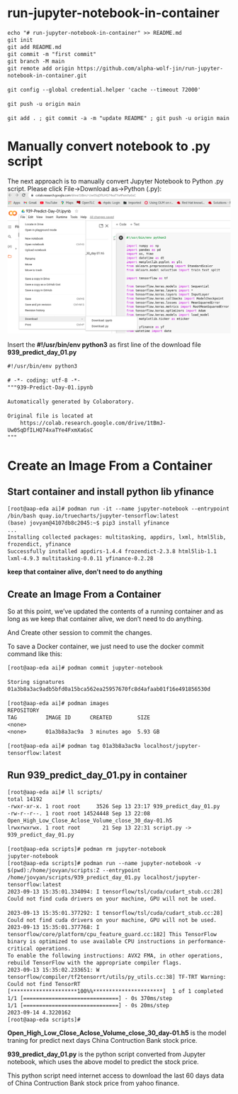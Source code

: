 # run-jupyter-notebook-in-container

```
echo "# run-jupyter-notebook-in-container" >> README.md
git init
git add README.md
git commit -m "first commit"
git branch -M main
git remote add origin https://github.com/alpha-wolf-jin/run-jupyter-notebook-in-container.git

git config --global credential.helper 'cache --timeout 72000'

git push -u origin main

git add . ; git commit -a -m "update README" ; git push -u origin main
```


# Manually convert notebook to .py script
The next approach is to manually convert Jupyter Notebook to Python .py script. Please click File->Download as->Python (.py):
![SSO](images/jupyter-01.png)

Insert the **#!/usr/bin/env python3** as first line of the download file **939_predict_day_01.py**
```
#!/usr/bin/env python3

# -*- coding: utf-8 -*-
"""939-Predict-Day-01.ipynb

Automatically generated by Colaboratory.

Original file is located at
    https://colab.research.google.com/drive/1tBmJ-Uw0SqDfILHQ74xaTYe4FxmXaGsC
"""
```

# Create an Image From a Container

## Start container and install python lib yfinance
```
[root@aap-eda ai]# podman run -it --name jupyter-notebook --entrypoint /bin/bash quay.io/truecharts/jupyter-tensorflow:latest
(base) jovyan@4107db8c2045:~$ pip3 install yfinance
...
Installing collected packages: multitasking, appdirs, lxml, html5lib, frozendict, yfinance
Successfully installed appdirs-1.4.4 frozendict-2.3.8 html5lib-1.1 lxml-4.9.3 multitasking-0.0.11 yfinance-0.2.28
```

**keep that container alive, don’t need to do anything**

## Create an Image From a Container

So at this point, we’ve updated the contents of a running container and as long as we keep that container alive, we don’t need to do anything.

And Create other session to commit the changes.

To save a Docker container, we just need to use the docker commit command like this:

```
[root@aap-eda ai]# podman commit jupyter-notebook

Storing signatures
01a3b8a3ac9adb5bfd0a15bca562ea25957670fc8d4afaab01f16e491856530d

[root@aap-eda ai]# podman images
REPOSITORY                                                            TAG         IMAGE ID      CREATED        SIZE
<none>                                                                <none>      01a3b8a3ac9a  3 minutes ago  5.93 GB

[root@aap-eda ai]# podman tag 01a3b8a3ac9a localhost/jupyter-tensorflow:latest
```

## Run **939_predict_day_01.py** in container

```
[root@aap-eda ai]# ll scripts/
total 14192
-rwxr-xr-x. 1 root root     3526 Sep 13 23:17 939_predict_day_01.py
-rw-r--r--. 1 root root 14524448 Sep 13 22:08 Open_High_Low_Close_Aclose_Volume_close_30_day-01.h5
lrwxrwxrwx. 1 root root       21 Sep 13 22:31 script.py -> 939_predict_day_01.py

[root@aap-eda scripts]# podman rm jupyter-notebook
jupyter-notebook
[root@aap-eda scripts]# podman run --name jupyter-notebook -v $(pwd):/home/jovyan/scripts:Z --entrypoint /home/jovyan/scripts/939_predict_day_01.py localhost/jupyter-tensorflow:latest
2023-09-13 15:35:01.334094: I tensorflow/tsl/cuda/cudart_stub.cc:28] Could not find cuda drivers on your machine, GPU will not be used.

2023-09-13 15:35:01.377292: I tensorflow/tsl/cuda/cudart_stub.cc:28] Could not find cuda drivers on your machine, GPU will not be used.
2023-09-13 15:35:01.377768: I tensorflow/core/platform/cpu_feature_guard.cc:182] This TensorFlow binary is optimized to use available CPU instructions in performance-critical operations.
To enable the following instructions: AVX2 FMA, in other operations, rebuild TensorFlow with the appropriate compiler flags.
2023-09-13 15:35:02.233651: W tensorflow/compiler/tf2tensorrt/utils/py_utils.cc:38] TF-TRT Warning: Could not find TensorRT
[*********************100%%**********************]  1 of 1 completed
1/1 [==============================] - 0s 370ms/step
1/1 [==============================] - 0s 20ms/step
2023-09-14 4.3220162
[root@aap-eda scripts]# 

```

**Open_High_Low_Close_Aclose_Volume_close_30_day-01.h5** is the model traning for predict next days China Contruction Bank stock price.

**939_predict_day_01.py** is the python script converted from Jupyter notebook, which uses the above model to predict the stock price.

This python script need internet access to download the last 60 days data of China Contruction Bank stock price from yahoo finance.
